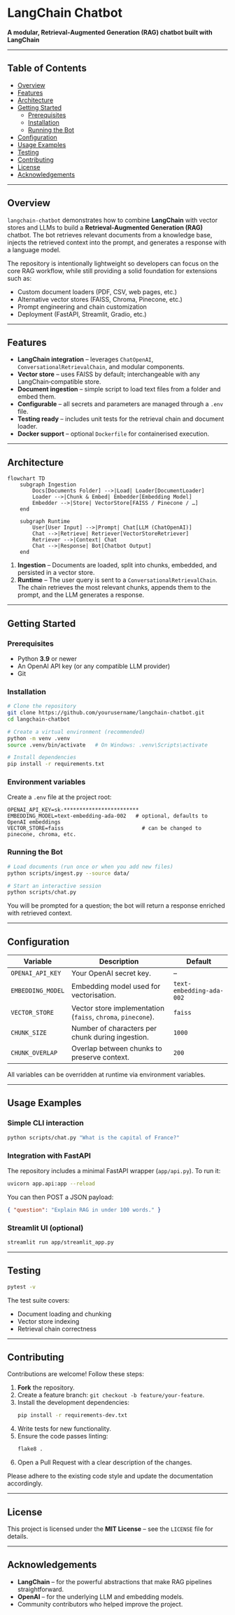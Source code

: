 # LangChain Chatbot

**A modular, Retrieval‑Augmented Generation (RAG) chatbot built with LangChain**

---

## Table of Contents

- [Overview](#overview)
- [Features](#features)
- [Architecture](#architecture)
- [Getting Started](#getting-started)
  - [Prerequisites](#prerequisites)
  - [Installation](#installation)
  - [Running the Bot](#running-the-bot)
- [Configuration](#configuration)
- [Usage Examples](#usage-examples)
- [Testing](#testing)
- [Contributing](#contributing)
- [License](#license)
- [Acknowledgements](#acknowledgements)

---

## Overview

`langchain-chatbot` demonstrates how to combine **LangChain** with vector stores and LLMs to build a **Retrieval‑Augmented Generation (RAG)** chatbot. The bot retrieves relevant documents from a knowledge base, injects the retrieved context into the prompt, and generates a response with a language model.

The repository is intentionally lightweight so developers can focus on the core RAG workflow, while still providing a solid foundation for extensions such as:
- Custom document loaders (PDF, CSV, web pages, etc.)
- Alternative vector stores (FAISS, Chroma, Pinecone, etc.)
- Prompt engineering and chain customization
- Deployment (FastAPI, Streamlit, Gradio, etc.)

---

## Features

- **LangChain integration** – leverages `ChatOpenAI`, `ConversationalRetrievalChain`, and modular components.
- **Vector store** – uses FAISS by default; interchangeable with any LangChain‑compatible store.
- **Document ingestion** – simple script to load text files from a folder and embed them.
- **Configurable** – all secrets and parameters are managed through a `.env` file.
- **Testing ready** – includes unit tests for the retrieval chain and document loader.
- **Docker support** – optional `Dockerfile` for containerised execution.

---

## Architecture

```mermaid
flowchart TD
    subgraph Ingestion
        Docs[Documents Folder] -->|Load| Loader[DocumentLoader]
        Loader -->|Chunk & Embed| Embedder[Embedding Model]
        Embedder -->|Store| VectorStore[FAISS / Pinecone / …]
    end

    subgraph Runtime
        User[User Input] -->|Prompt| Chat[LLM (ChatOpenAI)]
        Chat -->|Retrieve| Retriever[VectorStoreRetriever]
        Retriever -->|Context| Chat
        Chat -->|Response| Bot[Chatbot Output]
    end
```

1. **Ingestion** – Documents are loaded, split into chunks, embedded, and persisted in a vector store.
2. **Runtime** – The user query is sent to a `ConversationalRetrievalChain`. The chain retrieves the most relevant chunks, appends them to the prompt, and the LLM generates a response.

---

## Getting Started

### Prerequisites

- Python **3.9** or newer
- An OpenAI API key (or any compatible LLM provider)
- Git

### Installation

```bash
# Clone the repository
git clone https://github.com/yourusername/langchain-chatbot.git
cd langchain-chatbot

# Create a virtual environment (recommended)
python -m venv .venv
source .venv/bin/activate   # On Windows: .venv\Scripts\activate

# Install dependencies
pip install -r requirements.txt
```

### Environment variables

Create a `.env` file at the project root:

```dotenv
OPENAI_API_KEY=sk-************************
EMBEDDING_MODEL=text-embedding-ada-002   # optional, defaults to OpenAI embeddings
VECTOR_STORE=faiss                         # can be changed to pinecone, chroma, etc.
```

### Running the Bot

```bash
# Load documents (run once or when you add new files)
python scripts/ingest.py --source data/

# Start an interactive session
python scripts/chat.py
```

You will be prompted for a question; the bot will return a response enriched with retrieved context.

---

## Configuration

| Variable | Description | Default |
|----------|-------------|---------|
| `OPENAI_API_KEY` | Your OpenAI secret key. | – |
| `EMBEDDING_MODEL` | Embedding model used for vectorisation. | `text-embedding-ada-002` |
| `VECTOR_STORE` | Vector store implementation (`faiss`, `chroma`, `pinecone`). | `faiss` |
| `CHUNK_SIZE` | Number of characters per chunk during ingestion. | `1000` |
| `CHUNK_OVERLAP` | Overlap between chunks to preserve context. | `200` |

All variables can be overridden at runtime via environment variables.

---

## Usage Examples

### Simple CLI interaction

```bash
python scripts/chat.py "What is the capital of France?"
```

### Integration with FastAPI

The repository includes a minimal FastAPI wrapper (`app/api.py`). To run it:

```bash
uvicorn app.api:app --reload
```

You can then POST a JSON payload:

```json
{ "question": "Explain RAG in under 100 words." }
```

### Streamlit UI (optional)

```bash
streamlit run app/streamlit_app.py
```

---

## Testing

```bash
pytest -v
```

The test suite covers:
- Document loading and chunking
- Vector store indexing
- Retrieval chain correctness

---

## Contributing

Contributions are welcome! Follow these steps:

1. **Fork** the repository.
2. Create a feature branch: `git checkout -b feature/your-feature`.
3. Install the development dependencies:
   ```bash
   pip install -r requirements-dev.txt
   ```
4. Write tests for new functionality.
5. Ensure the code passes linting:
   ```bash
   flake8 .
   ```
6. Open a Pull Request with a clear description of the changes.

Please adhere to the existing code style and update the documentation accordingly.

---

## License

This project is licensed under the **MIT License** – see the `LICENSE` file for details.

---

## Acknowledgements

- **LangChain** – for the powerful abstractions that make RAG pipelines straightforward.
- **OpenAI** – for the underlying LLM and embedding models.
- Community contributors who helped improve the project.
